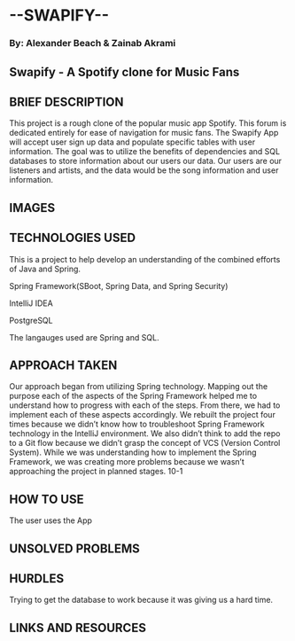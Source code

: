 # --SWAPIFY--
### By: Alexander Beach & Zainab Akrami
## Swapify - A Spotify clone for Music Fans
## BRIEF DESCRIPTION
This project is a rough clone of the popular music app Spotify. This forum is dedicated entirely for ease of navigation for music fans. The Swapify App will accept user sign up data and populate specific tables with user information. The goal was to utilize the benefits of dependencies and SQL databases to store information about our users our data. Our users are our listeners and artists, and the data would be the song information and user information.
## IMAGES
## TECHNOLOGIES USED
This is a project to help develop an understanding of the combined efforts of Java and Spring.

Spring Framework(SBoot, Spring Data, and Spring Security)

IntelliJ IDEA

PostgreSQL

The langauges used are Spring and SQL.

## APPROACH TAKEN
Our approach began from utilizing Spring technology. Mapping out the purpose each of the aspects of the Spring Framework helped me to understand how to progress with each of the steps. From there, we had to implement each of these aspects accordingly. We rebuilt the project four times because we didn’t know how to troubleshoot Spring Framework technology in the IntelliJ environment. We also didn’t think to add the repo to a Git flow because we didn’t grasp the concept of VCS (Version Control System). While we was understanding how to implement the Spring Framework, we was creating more problems because we wasn’t approaching the project in planned stages.
10-1
## HOW TO USE
The user uses the App
## UNSOLVED PROBLEMS
## HURDLES
Trying to get the database to work because it was giving us a hard time.
## LINKS AND RESOURCES
